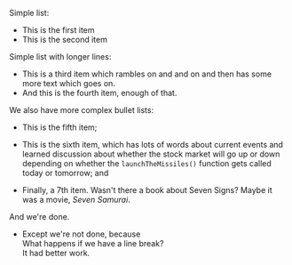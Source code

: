 Simple list:

-   This is the first item
-   This is the second item

Simple list with longer lines:

-   This is a third item which rambles on and and on and then has some more
    text which goes on.
-   And this is the fourth item, enough of that.

We also have more complex bullet lists:

-   This is the fifth item;

-   This is the sixth item, which has lots of words about current events and
    learned discussion about whether the stock market will go up or down
    depending on whether the `launchTheMissiles()` function gets called today
    or tomorrow; and

-   Finally, a 7th item. Wasn't there a book about Seven Signs? Maybe it was a
    movie, _Seven Samurai_.

And we're done.

-   Except we're not done, because  
    What happens if we have a line break?  
    It had better work.

